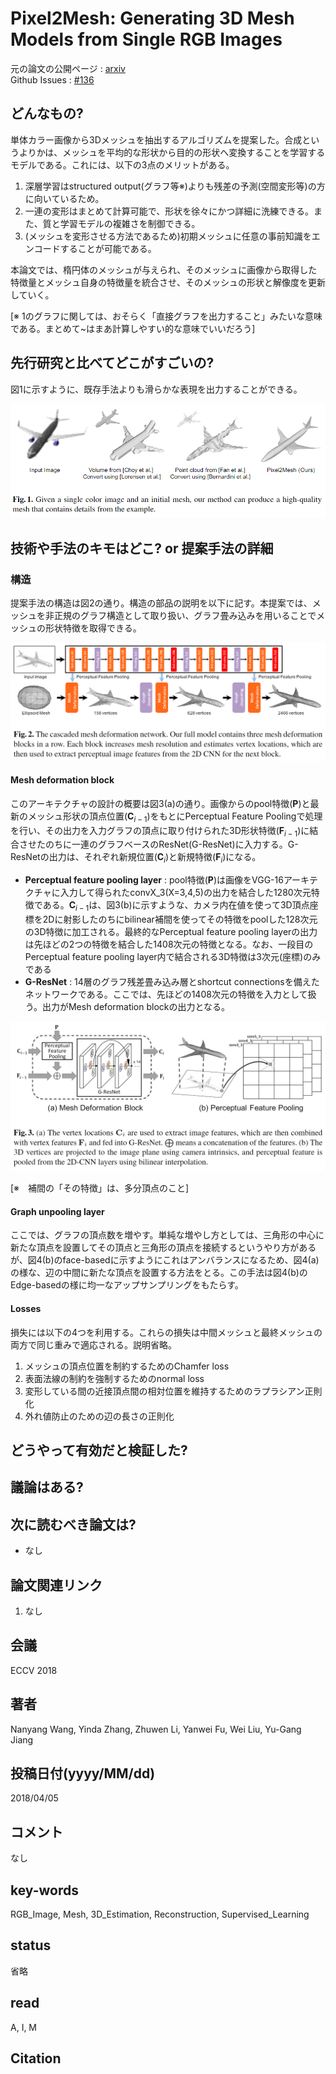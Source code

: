 # Pixel2Mesh: Generating 3D Mesh Models from Single RGB Images

元の論文の公開ページ : [arxiv](https://arxiv.org/abs/1804.01654)  
Github Issues : [#136](https://github.com/Obarads/obarads.github.io/issues/136)

## どんなもの?
単体カラー画像から3Dメッシュを抽出するアルゴリズムを提案した。合成というよりかは、メッシュを平均的な形状から目的の形状へ変換することを学習するモデルである。これには、以下の3点のメリットがある。

1. 深層学習はstructured output(グラフ等※)よりも残差の予測(空間変形等)の方に向いているため。
2. 一連の変形はまとめて計算可能で、形状を徐々にかつ詳細に洗練できる。また、質と学習モデルの複雑さを制御できる。
3. (メッシュを変形させる方法であるため)初期メッシュに任意の事前知識をエンコードすることが可能である。

本論文では、楕円体のメッシュが与えられ、そのメッシュに画像から取得した特徴量とメッシュ自身の特徴量を統合させ、そのメッシュの形状と解像度を更新していく。

[※ 1のグラフに関しては、おそらく「直接グラフを出力すること」みたいな意味である。まとめて~はまあ計算しやすい的な意味でいいだろう]

## 先行研究と比べてどこがすごいの?
図1に示すように、既存手法よりも滑らかな表現を出力することができる。

![fig1](img/PG3MMfSRI/fig1.png)

## 技術や手法のキモはどこ? or 提案手法の詳細
### 構造
提案手法の構造は図2の通り。構造の部品の説明を以下に記す。本提案では、メッシュを非正規のグラフ構造として取り扱い、グラフ畳み込みを用いることでメッシュの形状特徴を取得できる。

![fig2](img/PG3MMfSRI/fig2.png)

#### Mesh deformation block
このアーキテクチャの設計の概要は図3(a)の通り。画像からのpool特徴$(\mathbf{P})$と最新のメッシュ形状の頂点位置$(\mathbf{C}_ {i-1})$をもとにPerceptual Feature Poolingで処理を行い、その出力を入力グラフの頂点に取り付けられた3D形状特徴$(\mathbf{F}_ {i-1})$に結合させたのちに一連のグラフベースのResNet(G-ResNet)に入力する。G-ResNetの出力は、それぞれ新規位置$(\mathbf{C}_ {i})$と新規特徴$(\mathbf{F}_ {i})$になる。

- **Perceptual feature pooling layer** : pool特徴$(\mathbf{P})$は画像をVGG-16アーキテクチャに入力して得られたconvX_3(X=3,4,5)の出力を結合した1280次元特徴である。$\mathbf{C}_ {i-1}$は、図3(b)に示すような、カメラ内在値を使って3D頂点座標を2Dに射影したのちにbilinear補間を使ってその特徴をpoolした128次元の3D特徴に加工される。最終的なPerceptual feature pooling layerの出力は先ほどの2つの特徴を結合した1408次元の特徴となる。なお、一段目のPerceptual feature pooling layer内で結合される3D特徴は3次元(座標)のみである
- **G-ResNet** : 14層のグラフ残差畳み込み層とshortcut connectionsを備えたネットワークである。ここでは、先ほどの1408次元の特徴を入力として扱う。出力がMesh deformation blockの出力となる。

![fig3](img/PG3MMfSRI/fig3.png)

[※　補間の「その特徴」は、多分頂点のこと]

#### Graph unpooling layer
ここでは、グラフの頂点数を増やす。単純な増やし方としては、三角形の中心に新たな頂点を設置してその頂点と三角形の頂点を接続するというやり方があるが、図4(b)のface-basedに示すようにこれはアンバランスになるため、図4(a)の様な、辺の中間に新たな頂点を設置する方法をとる。この手法は図4(b)のEdge-basedの様に均一なアップサンプリングをもたらす。

#### Losses
損失には以下の4つを利用する。これらの損失は中間メッシュと最終メッシュの両方で同じ重みで適応される。説明省略。

1. メッシュの頂点位置を制約するためのChamfer loss
2. 表面法線の制約を強制するためのnormal loss
3. 変形している間の近接頂点間の相対位置を維持するためのラプラシアン正則化
4. 外れ値防止のための辺の長さの正則化

## どうやって有効だと検証した?

## 議論はある?

## 次に読むべき論文は?
- なし

## 論文関連リンク
1. なし

## 会議
ECCV 2018

## 著者
Nanyang Wang, Yinda Zhang, Zhuwen Li, Yanwei Fu, Wei Liu, Yu-Gang Jiang

## 投稿日付(yyyy/MM/dd)
2018/04/05

## コメント
なし

## key-words
RGB_Image, Mesh, 3D_Estimation, Reconstruction, Supervised_Learning

## status
省略

## read
A, I, M

## Citation
